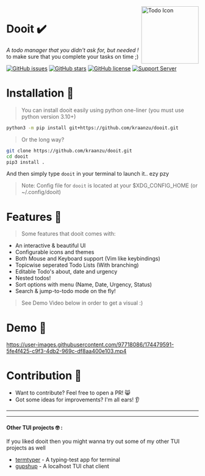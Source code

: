 <img src="https://user-images.githubusercontent.com/97718086/174438959-d8887b62-76de-4587-9619-91a4ecd6e1d6.png" align="right" alt="Todo Icon" width="150" height="150">

# Dooit ✔️
*A todo manager that you didn't ask for, but needed !* \
to make sure that you complete your tasks on time ;)

[![GitHub issues](https://img.shields.io/github/issues/kraanzu/dooit?color=red&style=for-the-badge)](https://github.com/kraanzu/doit/issues)
[![GitHub stars](https://img.shields.io/github/stars/kraanzu/dooit?color=green&style=for-the-badge)](https://github.com/kraanzu/doit/stargazers)
[![GitHub license](https://img.shields.io/github/license/kraanzu/dooit?color=yellow&style=for-the-badge)](https://github.com/kraanzu/doit/blob/main/LICENSE)
[![Support Server](https://img.shields.io/discord/989186205025464390.svg?label=Discord&logo=Discord&colorB=7289da&style=for-the-badge)](https://discord.gg/W6Ax4xXy)

# Installation 🔨
> You can install dooit easily using python one-liner (you must use python version 3.10+)

```bash
python3 -m pip install git+https://github.com/kraanzu/dooit.git
```
> Or the long way?
```bash
git clone https://github.com/kraanzu/dooit.git
cd dooit
pip3 install .
```
And then simply type `dooit` in your terminal to launch it.. ezy pzy
> Note: Config file for `dooit` is located at your $XDG_CONFIG_HOME (or ~/.config/dooit)

# Features 🌟

> Some features that dooit comes with:

- An interactive & beautiful UI
- Configurable icons and themes
- Both Mouse and Keyboard support (Vim like keybindings)
- Topicwise seperated Todo Lists (With branching)
- Editable Todo's about, date and urgency
- Nested todos!
- Sort options with menu (Name, Date, Urgency, Status)
- Search & jump-to-todo mode on the fly!

> See Demo Video below in order to get a visual :)

# Demo 🎥
https://user-images.githubusercontent.com/97718086/174479591-5fe4f425-c9f3-4db2-969c-df8aa400e103.mp4


# Contribution 🤝
- Want to contribute? Feel free to open a PR! 😸
- Got some ideas for improvements? I'm all ears! 👂

----------------------------
----------------------------

#### Other TUI projects 🤓 :
If you liked dooit then you might wanna try out some of my other TUI projects as well
- [termtyper](https://github.com/kraanzu/termtyper) - A typing-test app for terminal
- [gupshup](https://github.com/kraanzu/gupshup) - A localhost TUI chat client

